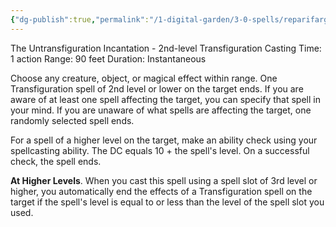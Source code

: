 ```yaml
---
{"dg-publish":true,"permalink":"/1-digital-garden/3-0-spells/reparifarge/"}
---
```


The Untransfiguration Incantation - 2nd-level Transfiguration 
Casting Time: 1 action 
Range: 90 feet 
Duration: Instantaneous 

Choose any creature, object, or magical effect within range. One Transfiguration spell of 2nd level or lower on the target ends. If you are aware of at least one spell affecting the target, you can specify that spell in your mind. If you are unaware of what spells are affecting the target, one randomly selected spell ends. 

For a spell of a higher level on the target, make an ability check using your spellcasting ability. The DC equals 10 + the spell's level. On a successful check, the spell ends. 

**At Higher Levels**. When you cast this spell using a spell slot of 3rd level or higher, you automatically end the effects of a Transfiguration spell on the target if the spell's level is equal to or less than the level of the spell slot you used.